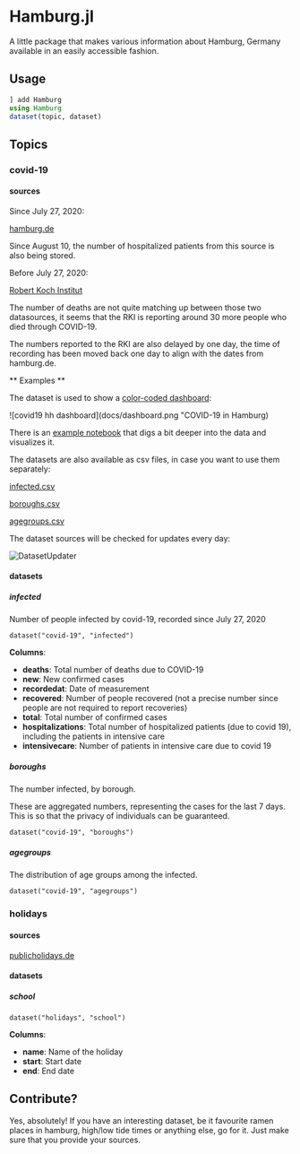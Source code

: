 # Hamburg.jl

A little package that makes various information about Hamburg, Germany available in an easily accessible fashion.

## Usage

```julia
] add Hamburg
using Hamburg
dataset(topic, dataset)
```

## Topics

### covid-19

#### sources

Since July 27, 2020:

[hamburg.de](https://www.hamburg.de/corona-zahlen)

Since August 10, the number of hospitalized patients from this source is also being stored.

Before July 27, 2020:

[Robert Koch Institut](https://www.rki.de/DE/Content/InfAZ/N/Neuartiges_Coronavirus/Situationsberichte/Gesamt.html)

The number of deaths are not quite matching up between those two datasources, it seems that the RKI is reporting around 30 more people who died through COVID-19.

The numbers reported to the RKI are also delayed by one day, the time of recording has been moved back one day to align with the dates from hamburg.de.

** Examples **

The dataset is used to show a [color-coded dashboard](https://oem.github.io/covid19/):

![covid19 hh dashboard](docs/dashboard.png "COVID-19 in Hamburg)

There is an [example notebook](https://github.com/oem/Hamburg.jl/blob/master/docs/Hamburg.ipynb) that digs a bit deeper into the data and visualizes it.

The datasets are also available as csv files, in case you want to use them separately:

[infected.csv](https://github.com/oem/Hamburg.jl/blob/master/src/covid-19/infected.csv)

[boroughs.csv](https://github.com/oem/Hamburg.jl/blob/master/src/covid-19/boroughs.csv)

[agegroups.csv](https://github.com/oem/Hamburg.jl/blob/master/src/covid-19/agegroups.csv)

The dataset sources will be checked for updates every day:

![DatasetUpdater](https://github.com/oem/Hamburg.jl/workflows/DatasetUpdater/badge.svg)

#### datasets

##### infected

Number of people infected by covid-19, recorded since July 27, 2020

`dataset("covid-19", "infected")`

**Columns**:

- **deaths**: Total number of deaths due to COVID-19
- **new**: New confirmed cases
- **recordedat**: Date of measurement
- **recovered**: Number of people recovered (not a precise number since people are not required to report recoveries)
- **total**: Total number of confirmed cases
- **hospitalizations**: Total number of hospitalized patients (due to covid 19), including the patients in intensive care
- **intensivecare**: Number of patients in intensive care due to covid 19

##### boroughs

The number infected, by borough.

These are aggregated numbers, representing the cases for the last 7 days. This is so that the privacy of individuals can be guaranteed.

`dataset("covid-19", "boroughs")`

##### agegroups

The distribution of age groups among the infected.

`dataset("covid-19", "agegroups")`

### holidays

#### sources

[publicholidays.de](https://publicholidays.de/school-holidays/hamburg/)

#### datasets

##### school

`dataset("holidays", "school")`

**Columns**:

- **name**: Name of the holiday
- **start**: Start date
- **end**: End date

## Contribute?

Yes, absolutely! If you have an interesting dataset, be it favourite ramen places in hamburg, high/low tide times or anything else, go for it. Just make sure that you provide your sources.
